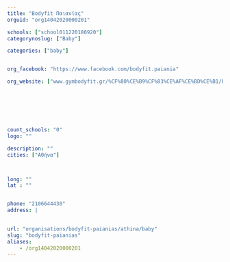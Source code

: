 ```yaml
---
title: "Bodyfit Παιανίας"
orguid: "org14042020000201"

schools: ["school011220180920"]
categorynoslug: ["Baby"]

categories: ["baby"]


org_facebook: "https://www.facebook.com/bodyfit.paiania"

org_website: ["www.gymbodyfit.gr/%CF%80%CE%B9%CF%83%CE%AF%CE%BD%CE%B1/baby-swimming/"]







count_schools: "0"
logo: ""

description: ""
cities: ["Αθήνα"]



long: ""
lat : ""


phone: "2106644430"
address: |
    

url: "organisations/bodyfit-paianias/athina/baby"
slug: "bodyfit-paianias"
aliases:
    - /org14042020000201
---
```



